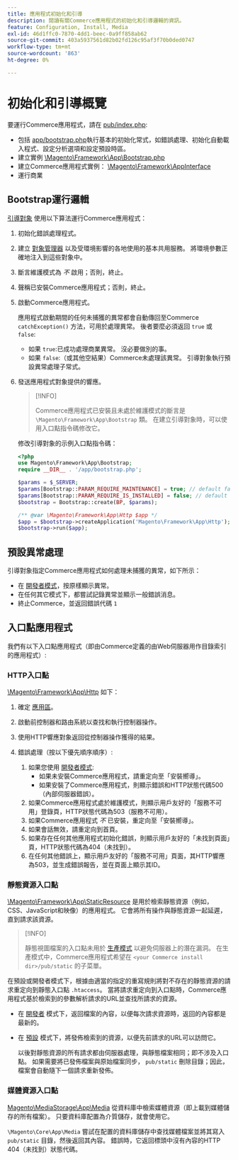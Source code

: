```yaml
---
title: 應用程式初始化和引導
description: 閱讀有關Commerce應用程式的初始化和引導邏輯的資訊。
feature: Configuration, Install, Media
exl-id: 46d1ffc0-7870-4dd1-beec-0a9ff858ab62
source-git-commit: 403a5937561d82b02fd126c95af3f70b0ded0747
workflow-type: tm+mt
source-wordcount: '863'
ht-degree: 0%

---
```


# 初始化和引導概覽

要運行Commerce應用程式，請在 [pub/index.php][index]:

- 包括 [app/bootstrap.php][bootinitial]執行基本的初始化常式，如錯誤處理、初始化自動載入程式、設定分析選項和設定預設時區。
- 建立實例 [\Magento\Framework\App\Bootstrap.php][bootstrap] <!-- It requires initialization parameters to be specified in constructor. Normally, the $_SERVER super-global variable is supposed to be passed there. -->
- 建立Commerce應用程式實例： [\Magento\Framework\AppInterface][app-face]
- 運行商業

## Bootstrap運行邏輯

[引導對象][bootinitial] 使用以下算法運行Commerce應用程式：

1. 初始化錯誤處理程式。
1. 建立 [對象管理器][object] 以及受環境影響的各地使用的基本共用服務。 將環境參數正確地注入到這些對象中。
1. 斷言維護模式為 _不_ 啟用；否則，終止。
1. 聲稱已安裝Commerce應用程式；否則，終止。
1. 啟動Commerce應用程式。

   應用程式啟動期間的任何未捕獲的異常都會自動傳回至Commerce `catchException()` 方法，可用於處理異常。 後者要麼必須返回 `true` 或 `false`:

   - 如果 `true`:已成功處理商業異常。 沒必要做別的事。
   - 如果 `false`:（或其他空結果）Commerce未處理該異常。 引導對象執行預設異常處理子常式。

1. 發送應用程式對象提供的響應。

   >[!INFO]
   >
   >Commerce應用程式已安裝且未處於維護模式的斷言是 `\Magento\Framework\App\Bootstrap` 類。 在建立引導對象時，可以使用入口點指令碼修改它。

   修改引導對象的示例入口點指令碼：

   ```php
   <?php
   use Magento\Framework\App\Bootstrap;
   require __DIR__ . '/app/bootstrap.php';
   
   $params = $_SERVER;
   $params[Bootstrap::PARAM_REQUIRE_MAINTENANCE] = true; // default false
   $params[Bootstrap::PARAM_REQUIRE_IS_INSTALLED] = false; // default true
   $bootstrap = Bootstrap::create(BP, $params);
   
   /** @var \Magento\Framework\App\Http $app */
   $app = $bootstrap->createApplication('Magento\Framework\App\Http');
   $bootstrap->run($app);
   ```

## 預設異常處理

引導對象指定Commerce應用程式如何處理未捕獲的異常，如下所示：

- 在 [開發者模式](../bootstrap/application-modes.md#developer-mode)，按原樣顯示異常。
- 在任何其它模式下，都嘗試記錄異常並顯示一般錯誤消息。
- 終止Commerce，並返回錯誤代碼 `1`

## 入口點應用程式

我們有以下入口點應用程式（即由Commerce定義的由Web伺服器用作目錄索引的應用程式）:

### HTTP入口點

[\Magento\Framework\App\Http][http] 如下：

1. 確定 [應用區](https://developer.adobe.com/commerce/php/architecture/modules/areas/)。
1. 啟動前控制器和路由系統以查找和執行控制器操作。
1. 使用HTTP響應對象返回從控制器操作獲得的結果。
1. 錯誤處理（按以下優先順序順序）:

   1. 如果您使用 [開發者模式](../bootstrap/application-modes.md#developer-mode):
      - 如果未安裝Commerce應用程式，請重定向至「安裝嚮導」。
      - 如果安裝了Commerce應用程式，則顯示錯誤和HTTP狀態代碼500（內部伺服器錯誤）。
   1. 如果Commerce應用程式處於維護模式，則顯示用戶友好的「服務不可用」登錄頁，HTTP狀態代碼為503（服務不可用）。
   1. 如果Commerce應用程式 _不_ 已安裝，重定向至「安裝嚮導」。
   1. 如果會話無效，請重定向到首頁。
   1. 如果存在任何其他應用程式初始化錯誤，則顯示用戶友好的「未找到頁面」頁，HTTP狀態代碼為404（未找到）。
   1. 在任何其他錯誤上，顯示用戶友好的「服務不可用」頁面，其HTTP響應為503，並生成錯誤報告，並在頁面上顯示其ID。

### 靜態資源入口點

[\Magento\Framework\App\StaticResource][static-resource] 是用於檢索靜態資源（例如，CSS、JavaScript和映像）的應用程式。 它會將所有操作與靜態資源一起延遲，直到請求該資源。

>[!INFO]
>
>靜態視圖檔案的入口點未用於 [生產模式](application-modes.md#production-mode) 以避免伺服器上的潛在漏洞。 在生產模式中，Commerce應用程式希望在 `<your Commerce install dir>/pub/static` 的子菜單。

在預設或開發者模式下，根據由適當的指定的重寫規則將對不存在的靜態資源的請求重定向到靜態入口點 `.htaccess`。
當將請求重定向到入口點時，Commerce應用程式基於檢索到的參數解析請求的URL並查找所請求的資源。

- 在 [開發者](application-modes.md#developer-mode) 模式下，返回檔案的內容，以便每次請求資源時，返回的內容都是最新的。
- 在 [預設](application-modes.md#default-mode) 模式下，將發佈檢索到的資源，以便先前請求的URL可以訪問它。

   以後對靜態資源的所有請求都由伺服器處理，與靜態檔案相同；即不涉及入口點。 如果需要將已發佈檔案與原始檔案同步， `pub/static` 刪除目錄；因此，檔案會自動隨下一個請求重新發佈。

### 媒體資源入口點

[Magento\MediaStorage\App\Media][media] 從資料庫中檢索媒體資源（即上載到媒體儲存的所有檔案）。 只要資料庫配置為介質儲存，就會使用它。

`\Magento\Core\App\Media` 嘗試在配置的資料庫儲存中查找媒體檔案並將其寫入 `pub/static` 目錄，然後返回其內容。 錯誤時，它返回標頭中沒有內容的HTTP 404（未找到）狀態代碼。

<!-- Link Definitions -->

[app-face]: https://github.com/magento/magento2/tree/2.4/lib/internal/Magento/Framework/AppInterface.php
[bootinitial]: https://github.com/magento/magento2/tree/2.4/app/bootstrap.php
[bootstrap]: https://github.com/magento/magento2/tree/2.4/lib/internal/Magento/Framework/App/Bootstrap.php
[http]: https://github.com/magento/magento2/tree/2.4/lib/internal/Magento/Framework/App/Http
[index]: https://github.com/magento/magento2/tree/2.4/pub/index.php
[media]: https://github.com/magento/magento2/tree/2.4/app/code/Magento/MediaStorage/App/Media.php
[object]: https://github.com/magento/magento2/tree/2.4/lib/internal/Magento/Framework/ObjectManager
[static-resource]: https://github.com/magento/magento2/tree/2.4/lib/internal/Magento/Framework/App/StaticResource.php
